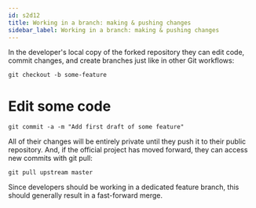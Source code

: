 ```yaml
---
id: s2d12
title: Working in a branch: making & pushing changes
sidebar_label: Working in a branch: making & pushing changes
---
```



In the developer's local copy of the forked repository they can edit code, commit changes, and create branches just like in other Git workflows:

`git checkout -b some-feature`

# Edit some code
`git commit -a -m "Add first draft of some feature"`

All of their changes will be entirely private until they push it to their public repository.
And, if the official project has moved forward, they can access new commits with git pull:

`git pull upstream master`

Since developers should be working in a dedicated feature branch, this should generally result in a fast-forward merge.
